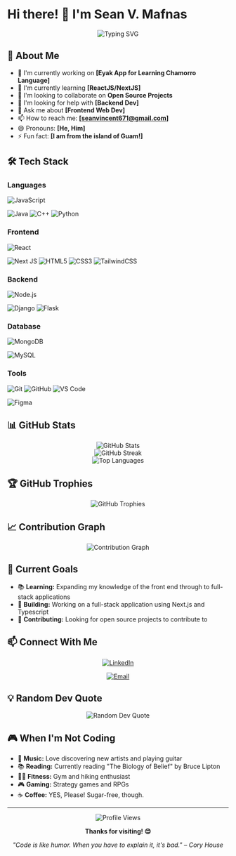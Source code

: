 # Hi there! 👋 I'm Sean V. Mafnas

<div align="center">
  <img src="https://readme-typing-svg.herokuapp.com?font=Fira+Code&size=30&duration=3000&pause=1000&color=2E9FFF&center=true&vCenter=true&width=600&lines=HÅFA+ADAI!;Welcome+to+my+GitHub!;Front+End+Web+Developer;UMGC+GRAD!;Always+Learning+Something+New!" alt="Typing SVG" />
</div>

## 🚀 About Me

- 🔭 I'm currently working on **[Eyak App for Learning Chamorro Language]**
- 🌱 I'm currently learning **[ReactJS/NextJS]**
- 👯 I'm looking to collaborate on **Open Source Projects**
- 🤔 I'm looking for help with **[Backend Dev]**
- 💬 Ask me about **[Frontend Web Dev]**
- 📫 How to reach me: **[seanvincent671@gmail.com]**
- 😄 Pronouns: **[He, Him]**
- ⚡ Fun fact: **[I am from the island of Guam!]**

## 🛠️ Tech Stack

### Languages
![JavaScript](https://img.shields.io/badge/javascript-%23323330.svg?style=for-the-badge&logo=javascript&logoColor=%23F7DF1E)
<!-- ![TypeScript](https://img.shields.io/badge/typescript-%23007ACC.svg?style=for-the-badge&logo=typescript&logoColor=white) -->
![Java](https://img.shields.io/badge/java-%23ED8B00.svg?style=for-the-badge&logo=openjdk&logoColor=white)
![C++](https://img.shields.io/badge/c++-%2300599C.svg?style=for-the-badge&logo=c%2B%2B&logoColor=white)
![Python](https://img.shields.io/badge/python-3670A0?style=for-the-badge&logo=python&logoColor=ffdd54)

### Frontend
![React](https://img.shields.io/badge/react-%2320232a.svg?style=for-the-badge&logo=react&logoColor=%2361DAFB)
<!-- ![Vue.js](https://img.shields.io/badge/vuejs-%2335495e.svg?style=for-the-badge&logo=vuedotjs&logoColor=%234FC08D) -->
![Next JS](https://img.shields.io/badge/Next-black?style=for-the-badge&logo=next.js&logoColor=white)
![HTML5](https://img.shields.io/badge/html5-%23E34F26.svg?style=for-the-badge&logo=html5&logoColor=white)
![CSS3](https://img.shields.io/badge/css3-%231572B6.svg?style=for-the-badge&logo=css3&logoColor=white)
![TailwindCSS](https://img.shields.io/badge/tailwindcss-%2338B2AC.svg?style=for-the-badge&logo=tailwind-css&logoColor=white)

### Backend
![Node.js](https://img.shields.io/badge/node.js-6DA55F?style=for-the-badge&logo=node.js&logoColor=white)
<!-- ![Express.js](https://img.shields.io/badge/express.js-%23404d59.svg?style=for-the-badge&logo=express&logoColor=%2361DAFB) -->
![Django](https://img.shields.io/badge/django-%23092E20.svg?style=for-the-badge&logo=django&logoColor=white)
![Flask](https://img.shields.io/badge/flask-%23000.svg?style=for-the-badge&logo=flask&logoColor=white)
<!-- ![FastAPI](https://img.shields.io/badge/FastAPI-005571?style=for-the-badge&logo=fastapi) -->

### Database
![MongoDB](https://img.shields.io/badge/MongoDB-%234ea94b.svg?style=for-the-badge&logo=mongodb&logoColor=white)
<!-- ![PostgreSQL](https://img.shields.io/badge/postgres-%23316192.svg?style=for-the-badge&logo=postgresql&logoColor=white) -->
![MySQL](https://img.shields.io/badge/mysql-%2300f.svg?style=for-the-badge&logo=mysql&logoColor=white)
<!-- ![Redis](https://img.shields.io/badge/redis-%23DD0031.svg?style=for-the-badge&logo=redis&logoColor=white) -->

<!-- ### Cloud & DevOps
![AWS](https://img.shields.io/badge/AWS-%23FF9900.svg?style=for-the-badge&logo=amazon-aws&logoColor=white)
![Azure](https://img.shields.io/badge/azure-%230072C6.svg?style=for-the-badge&logo=microsoftazure&logoColor=white)
![Google Cloud](https://img.shields.io/badge/GoogleCloud-%234285F4.svg?style=for-the-badge&logo=google-cloud&logoColor=white)
![Docker](https://img.shields.io/badge/docker-%230db7ed.svg?style=for-the-badge&logo=docker&logoColor=white)
![Kubernetes](https://img.shields.io/badge/kubernetes-%23326ce5.svg?style=for-the-badge&logo=kubernetes&logoColor=white) -->

### Tools
![Git](https://img.shields.io/badge/git-%23F05033.svg?style=for-the-badge&logo=git&logoColor=white)
![GitHub](https://img.shields.io/badge/github-%23121011.svg?style=for-the-badge&logo=github&logoColor=white)
![VS Code](https://img.shields.io/badge/Visual%20Studio%20Code-0078d7.svg?style=for-the-badge&logo=visual-studio-code&logoColor=white)
<!-- ![Postman](https://img.shields.io/badge/Postman-FF6C37?style=for-the-badge&logo=postman&logoColor=white) -->
![Figma](https://img.shields.io/badge/figma-%23F24E1E.svg?style=for-the-badge&logo=figma&logoColor=white)

## 📊 GitHub Stats

<div align="center">
  <img src="https://github-readme-stats.vercel.app/api?username=Makkatlahi&theme=radical&hide_border=false&include_all_commits=true&count_private=true" alt="GitHub Stats" />
  <br/>
  <img src="https://github-readme-streak-stats.herokuapp.com/?user=Makkatlahi&theme=radical&hide_border=false" alt="GitHub Streak" />
  <br/>
  <img src="https://github-readme-stats.vercel.app/api/top-langs/?username=Makkatlahi&theme=radical&hide_border=false&include_all_commits=true&count_private=true&layout=compact" alt="Top Languages" />
</div>

## 🏆 GitHub Trophies
<div align="center">
  <img src="https://github-profile-trophy.vercel.app/?username=Makkatlahi&theme=radical&no-frame=false&no-bg=true&margin-w=4" alt="GitHub Trophies" />
</div>

## 📈 Contribution Graph
<div align="center">
  <img src="https://github-readme-activity-graph.vercel.app/graph?username=Makkatlahi&theme=react-dark&hide_border=true&area=true" alt="Contribution Graph" />
</div>

<!-- ## 🔥 Recent Projects

### 🌟 [Project Name 1](https://github.com/Makkatlahi/project-1)
Brief description of your amazing project. What problem does it solve? What technologies did you use?

**Tech Stack:** React, Node.js, MongoDB, AWS
- ✅ Feature 1
- ✅ Feature 2
- ✅ Feature 3

### 🚀 [Project Name 2](https://github.com/Makkatlahi/project-2)
Another cool project description. Highlight the impact and technical challenges you overcame.

**Tech Stack:** Python, Django, PostgreSQL, Docker
- ✅ Feature 1
- ✅ Feature 2
- ✅ Feature 3 -->

## 🎯 Current Goals

- 📚 **Learning:** Expanding my knowledge of the front end through to full-stack applications
- 🔨 **Building:** Working on a full-stack application using Next.js and Typescript
- 🤝 **Contributing:** Looking for open source projects to contribute to
<!-- - 📝 **Writing:** Planning to start a tech blog about my development journey -->

## 📫 Connect With Me

<div align="center">
  
[![LinkedIn](https://img.shields.io/badge/LinkedIn-%230077B5.svg?style=for-the-badge&logo=linkedin&logoColor=white)](https://linkedin.com/in/svmafnas)
<!-- [![Twitter](https://img.shields.io/badge/Twitter-%231DA1F2.svg?style=for-the-badge&logo=Twitter&logoColor=white)](https://twitter.com/YOUR_TWITTER) -->
<!-- [![Portfolio](https://img.shields.io/badge/Portfolio-%23000000.svg?style=for-the-badge&logo=firefox&logoColor=#FF7139)](https://yourportfolio.com) -->
[![Email](https://img.shields.io/badge/Email-D14836?style=for-the-badge&logo=gmail&logoColor=white)](mailto:seanvincent671@gmail.com)
<!-- [![Discord](https://img.shields.io/badge/Discord-%235865F2.svg?style=for-the-badge&logo=discord&logoColor=white)](https://discord.gg/YOUR_DISCORD) -->

</div>

## 💡 Random Dev Quote

<div align="center">
  <img src="https://quotes-github-readme.vercel.app/api?type=horizontal&theme=radical" alt="Random Dev Quote" />
</div>

## 🎮 When I'm Not Coding

- 🎵 **Music:** Love discovering new artists and playing guitar
- 📚 **Reading:** Currently reading "The Biology of Belief" by Bruce Lipton
- 🏃‍♂️ **Fitness:** Gym and hiking enthusiast
- 🎮 **Gaming:** Strategy games and RPGs
- ☕ **Coffee:** YES, Please! Sugar-free, though.

---

<div align="center">
  <img src="https://komarev.com/ghpvc/?username=Makkatlahi&style=for-the-badge&color=blue" alt="Profile Views" />
  
  **Thanks for visiting! 😊**
  
  *"Code is like humor. When you have to explain it, it's bad." – Cory House*
</div>
